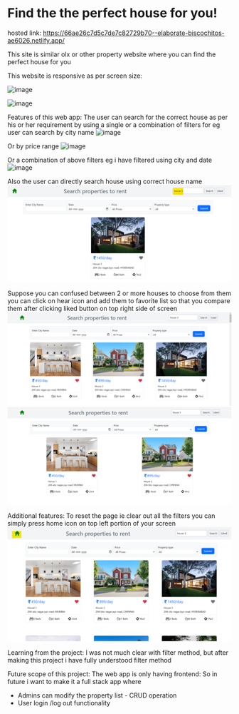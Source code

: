 # Find the the perfect house for you!

hosted link: https://66ae26c7d5c7de7c82729b70--elaborate-biscochitos-ae6026.netlify.app/

This site is similar olx or other property website where you can find the perfect house for you 

This website is responsive as per screen size: 

![image](https://github.com/user-attachments/assets/29ea7baf-6fad-4a62-878b-0b731fec19d4) 

![image](https://github.com/user-attachments/assets/a6752f94-c092-459c-bfc4-8b51c89e09d8)



Features of this web app:
The user can search for the correct house as per his or her requirement by using a single or a combination of filters for eg user can search by city name 
![image](https://github.com/user-attachments/assets/0ef02ade-b2dd-4854-b25e-f36fb45ec066)

Or by price range 
![image](https://github.com/user-attachments/assets/6b0ffec4-1582-4339-a9c2-a0d456fcb66a)

Or a combination of above filters eg i have filtered using city and date
![image](https://github.com/user-attachments/assets/d1a33e9d-6ee9-4505-b1de-5d96211af485)

Also the user can directly search house using correct house name
![alt text](image.png)

Suppose you can confused between 2 or more houses to choose from them you can click on hear icon and add them to favorite list so that you compare them after clicking liked button on top right side of screen 
![alt text](image-1.png)
![alt text](image-2.png)


Additional features:
To reset the page ie clear out all the filters you can simply press home icon on top left portion of your screen 
![alt text](image-3.png)


Learning from the project: 
I was not much clear with filter method, but after making this project i have fully understood filter method 

Future scope of this project:
The web app is only having frontend: So in future i want to make it a full stack app where
* Admins can modify the property list - CRUD operation
* User login /log out functionality 
